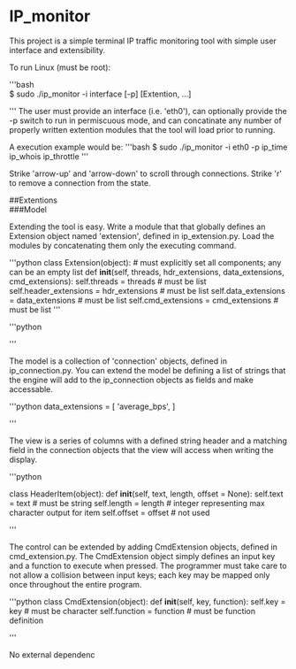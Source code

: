 # IP_monitor

This project is a simple terminal IP traffic monitoring tool with simple user interface and extensibility.

To run Linux (must be root):

'''bash  
$ sudo ./ip_monitor -i interface [-p] [Extention, ...]

'''
The user must provide an interface (i.e. 'eth0'), can optionally provide the -p switch to run in permiscuous mode, and can concatinate any number of properly written extention modules that the tool will load prior to running.

A execution example would be:
'''bash
$ sudo ./ip_monitor -i eth0 -p ip_time ip_whois ip_throttle
'''


Strike 'arrow-up' and 'arrow-down' to scroll through connections. Strike 'r' to remove a connection from the state.


##Extentions  
###Model  

Extending the tool is easy.  Write a module that that globally defines an Extension object named 'extension', defined in ip_extension.py. Load the modules by concatenating them only the executing command.

'''python
class Extension(object):
    # must explicitly set all components; any can be an empty list
    def __init__(self, threads, hdr_extensions, data_extensions, cmd_extensions):
        self.threads = threads				# must be list
        self.header_extensions = hdr_extensions		# must be list
        self.data_extensions = data_extensions		# must be list
        self.cmd_extensions = cmd_extensions		# must be list
'''

'''python

'''


The model is a collection of 'connection' objects, defined in ip_connection.py. You can extend the model be defining a list of strings that the engine will add to the ip_connection objects as fields and make accessable.

'''python
data_extensions = [ 'average_bps', ]

'''



The view is a series of columns with a defined string header and a matching field in the connection objects that the view will access when writing the display.

'''python

class HeaderItem(object):
    def __init__(self, text, length, offset = None):
        self.text = text	# must be string
        self.length = length	# integer representing max character output for item
        self.offset = offset	# not used

'''


The control can be extended by adding CmdExtension objects, defined in cmd_extension.py. The CmdExtension object simply defines an input key and a function to execute when pressed.  The programmer must take care to not allow a collision between input keys; each key may be mapped only once throughout the entire program.


'''python
class CmdExtension(object):
    def __init__(self, key, function):
        self.key = key			# must be character
        self.function = function	# must be function definition

'''

No external dependenc
